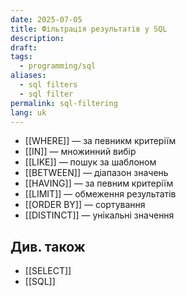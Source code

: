 ```yaml
---
date: 2025-07-05
title: Фільтрація результатів у SQL
description: 
draft: 
tags:
  - programming/sql
aliases:
  - sql filters
  - sql filter
permalink: sql-filtering
lang: uk
---
```


- [[WHERE]] — за певникм критеріїм
- [[IN]] — множинний вибір
- [[LIKE]] — пошук за шаблоном
- [[BETWEEN]]  — діапазон значень
- [[HAVING]] — за певним критеріїм
- [[LIMIT]] — обмеження результатів
- [[ORDER BY]] — сортування
- [[DISTINCT]] — унікальні значення

## Див. також

- [[SELECT]]
- [[SQL]]